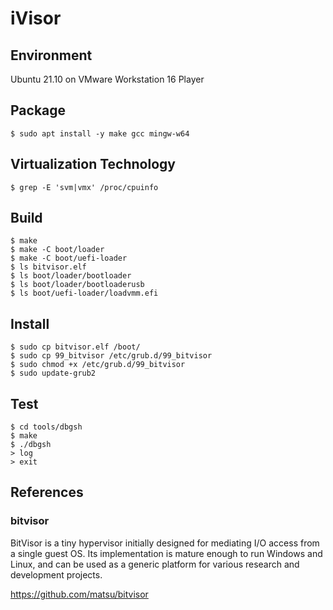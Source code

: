 # iVisor

## Environment

Ubuntu 21.10 on VMware Workstation 16 Player

## Package

```shell
$ sudo apt install -y make gcc mingw-w64
```

## Virtualization Technology

```shell
$ grep -E 'svm|vmx' /proc/cpuinfo
```

## Build

```shell
$ make
$ make -C boot/loader
$ make -C boot/uefi-loader
$ ls bitvisor.elf
$ ls boot/loader/bootloader
$ ls boot/loader/bootloaderusb
$ ls boot/uefi-loader/loadvmm.efi
```

## Install

```shell
$ sudo cp bitvisor.elf /boot/
$ sudo cp 99_bitvisor /etc/grub.d/99_bitvisor
$ sudo chmod +x /etc/grub.d/99_bitvisor
$ sudo update-grub2
```

## Test

```shell
$ cd tools/dbgsh
$ make
$ ./dbgsh
> log
> exit
```

## References

### bitvisor

BitVisor is a tiny hypervisor initially designed for mediating I/O access from a single guest OS. Its implementation is mature enough to run Windows and Linux, and can be used as a generic platform for various research and development projects.

https://github.com/matsu/bitvisor
